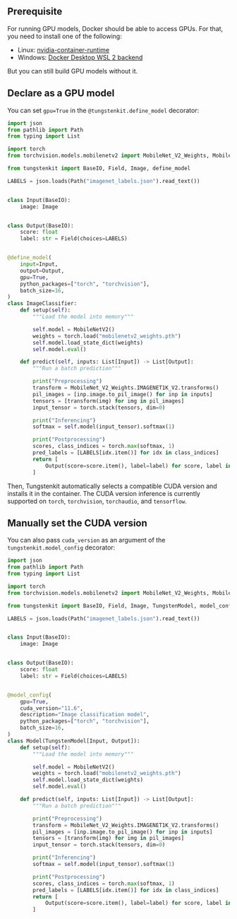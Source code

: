 ## Prerequisite
For running GPU models, Docker should be able to access GPUs. For that, you need to install one of the following:

- Linux: [nvidia-container-runtime](https://docs.docker.com/config/containers/resource_constraints/#access-an-nvidia-gpu)
- Windows: [Docker Desktop WSL 2 backend](https://docs.docker.com/desktop/windows/wsl/#turn-on-docker-desktop-wsl-2)

But you can still build GPU models without it.

## Declare as a GPU model

You can set ``gpu=True`` in the ``@tungstenkit.define_model`` decorator:

```python hl_lines="23"
import json
from pathlib import Path
from typing import List

import torch
from torchvision.models.mobilenetv2 import MobileNet_V2_Weights, MobileNetV2

from tungstenkit import BaseIO, Field, Image, define_model

LABELS = json.loads(Path("imagenet_labels.json").read_text())


class Input(BaseIO):
    image: Image


class Output(BaseIO):
    score: float
    label: str = Field(choices=LABELS)


@define_model(
    input=Input,
    output=Output,
    gpu=True,
    python_packages=["torch", "torchvision"],
    batch_size=16,
)
class ImageClassifier:
    def setup(self):
        """Load the model into memory"""

        self.model = MobileNetV2()
        weights = torch.load("mobilenetv2_weights.pth")
        self.model.load_state_dict(weights)
        self.model.eval()

    def predict(self, inputs: List[Input]) -> List[Output]:
        """Run a batch prediction"""

        print("Preprocessing")
        transform = MobileNet_V2_Weights.IMAGENET1K_V2.transforms()
        pil_images = [inp.image.to_pil_image() for inp in inputs]
        tensors = [transform(img) for img in pil_images]
        input_tensor = torch.stack(tensors, dim=0)

        print("Inferencing")
        softmax = self.model(input_tensor).softmax(1)

        print("Postprocessing")
        scores, class_indices = torch.max(softmax, 1)
        pred_labels = [LABELS[idx.item()] for idx in class_indices]
        return [
            Output(score=score.item(), label=label) for score, label in zip(scores, pred_labels)
        ]

```
Then, Tungstenkit automatically selects a compatible CUDA version and installs it in the container.
The CUDA version inference is currently supported on ``torch``, ``torchvision``, ``torchaudio``, and ``tensorflow``.

## Manually set the CUDA version
You can also pass ``cuda_version`` as an argument of the ``tungstenkit.model_config`` decorator:

```python hl_lines="23-24"
import json
from pathlib import Path
from typing import List

import torch
from torchvision.models.mobilenetv2 import MobileNet_V2_Weights, MobileNetV2

from tungstenkit import BaseIO, Field, Image, TungstenModel, model_config

LABELS = json.loads(Path("imagenet_labels.json").read_text())


class Input(BaseIO):
    image: Image


class Output(BaseIO):
    score: float
    label: str = Field(choices=LABELS)


@model_config(
    gpu=True,
    cuda_version="11.6",
    description="Image classification model",
    python_packages=["torch", "torchvision"],
    batch_size=16,
)
class Model(TungstenModel[Input, Output]):
    def setup(self):
        """Load the model into memory"""

        self.model = MobileNetV2()
        weights = torch.load("mobilenetv2_weights.pth")
        self.model.load_state_dict(weights)
        self.model.eval()

    def predict(self, inputs: List[Input]) -> List[Output]:
        """Run a batch prediction"""

        print("Preprocessing")
        transform = MobileNet_V2_Weights.IMAGENET1K_V2.transforms()
        pil_images = [inp.image.to_pil_image() for inp in inputs]
        tensors = [transform(img) for img in pil_images]
        input_tensor = torch.stack(tensors, dim=0)

        print("Inferencing")
        softmax = self.model(input_tensor).softmax(1)

        print("Postprocessing")
        scores, class_indices = torch.max(softmax, 1)
        pred_labels = [LABELS[idx.item()] for idx in class_indices]
        return [
            Output(score=score.item(), label=label) for score, label in zip(scores, pred_labels)
        ]
```

